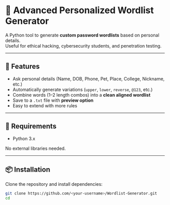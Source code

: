 # 🔐 Advanced Personalized Wordlist Generator

A Python tool to generate **custom password wordlists** based on personal details.  
Useful for ethical hacking, cybersecurity students, and penetration testing.  

---

## 🚀 Features
- Ask personal details (Name, DOB, Phone, Pet, Place, College, Nickname, etc.)
- Automatically generate variations (`upper`, `lower`, `reverse`, `@123`, etc.)
- Combine words (1–2 length combos) into a **clean aligned wordlist**
- Save to a `.txt` file with **preview option**
- Easy to extend with more rules

---

## 📌 Requirements
- Python 3.x

No external libraries needed.  

---
## 📦 Installation

Clone the repository and install dependencies:

   ```bash
   git clone https://github.com/<your-username>/Wordlist-Generator.git
   cd 
